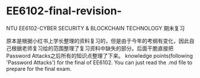 # EE6102-final-revision-
NTU EE6102-CYBER SECURITY &amp; BLOCKCHAIN TECHNOLOGY 期末复习

原本是根据小红书上学长整理的资料复习的，但是由于今年的考纲有变化，因此自己根据老师复习给的范围整理了复习资料中缺失的部分。后面干脆直接把Password Attacks之后所有的知识点整理了下来。
knowledge points(following 'Password Attacks') for the final of EE6102. You can just read the .md file to prepare for the final exam. 
